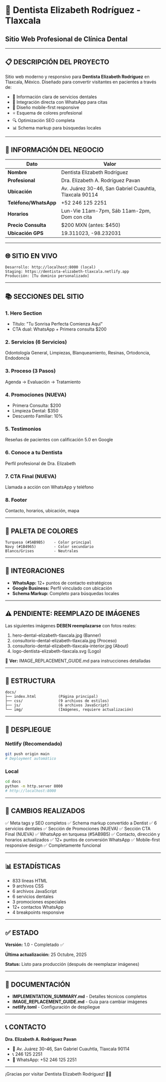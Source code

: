 # 🦷 Dentista Elizabeth Rodríguez - Tlaxcala
## Sitio Web Profesional de Clínica Dental

---

## 📋 DESCRIPCIÓN DEL PROYECTO

Sitio web moderno y responsivo para **Dentista Elizabeth Rodríguez** en Tlaxcala, México. Diseñado para convertir visitantes en pacientes a través de:

- 🎯 Información clara de servicios dentales
- 💬 Integración directa con WhatsApp para citas
- 📱 Diseño mobile-first responsive
- ⭐ Esquema de colores profesional
- 🔍 Optimización SEO completa
- 📊 Schema markup para búsquedas locales

---

## 🎯 INFORMACIÓN DEL NEGOCIO

| Dato | Valor |
|------|-------|
| **Nombre** | Dentista Elizabeth Rodríguez |
| **Profesional** | Dra. Elizabeth A. Rodríguez Pavan |
| **Ubicación** | Av. Juárez 30-46, San Gabriel Cuauhtla, Tlaxcala 90114 |
| **Teléfono/WhatsApp** | +52 246 125 2251 |
| **Horarios** | Lun-Vie 11am-7pm, Sáb 11am-2pm, Dom con cita |
| **Precio Consulta** | $200 MXN (antes: $450) |
| **Ubicación GPS** | 19.311023, -98.232031 |

---

## 🌐 SITIO EN VIVO

```
Desarrollo: http://localhost:8000 (local)
Staging: https://dentista-elizabeth-tlaxcala.netlify.app
Producción: [Tu dominio personalizado]
```

---

## 📚 SECCIONES DEL SITIO

### 1. Hero Section
- Título: "Tu Sonrisa Perfecta Comienza Aquí"
- CTA dual: WhatsApp + Primera consulta $200

### 2. Servicios (6 Servicios)
Odontología General, Limpiezas, Blanqueamiento, Resinas, Ortodoncia, Endodoncia

### 3. Proceso (3 Pasos)
Agenda → Evaluación → Tratamiento

### 4. Promociones (NUEVA)
- Primera Consulta: $200
- Limpieza Dental: $350
- Descuento Familiar: 10%

### 5. Testimonios
Reseñas de pacientes con calificación 5.0 en Google

### 6. Conoce a tu Dentista
Perfil profesional de Dra. Elizabeth

### 7. CTA Final (NUEVA)
Llamada a acción con WhatsApp y teléfono

### 8. Footer
Contacto, horarios, ubicación, mapa

---

## 🎨 PALETA DE COLORES

```
Turquesa (#5AB9B5)    - Color principal
Navy (#1B4965)        - Color secundario
Blanco/Grises         - Neutrales
```

---

## 🔗 INTEGRACIONES

- **WhatsApp:** 12+ puntos de contacto estratégicos
- **Google Business:** Perfil vinculado con ubicación
- **Schema Markup:** Completo para búsquedas locales

---

## ⚠️ PENDIENTE: REEMPLAZO DE IMÁGENES

Las siguientes imágenes **DEBEN reemplazarse** con fotos reales:

1. hero-dental-elizabeth-tlaxcala.jpg (Banner)
2. consultorio-dental-elizabeth-tlaxcala.jpg (Proceso)
3. consultorio-dental-elizabeth-tlaxcala-interior.jpg (About)
4. logo-dentista-elizabeth-tlaxcala.svg (Logo)

📖 **Ver:** IMAGE_REPLACEMENT_GUIDE.md para instrucciones detalladas

---

## 📁 ESTRUCTURA

```
docs/
├── index.html          (Página principal)
├── css/                (9 archivos de estilos)
├── js/                 (6 archivos JavaScript)
└── img/                (Imágenes, requiere actualización)
```

---

## 🚀 DESPLIEGUE

### Netlify (Recomendado)
```bash
git push origin main
# Deployment automático
```

### Local
```bash
cd docs
python -m http.server 8000
# http://localhost:8000
```

---

## 📝 CAMBIOS REALIZADOS

✅ Meta tags y SEO completos
✅ Schema markup convertido a Dentist
✅ 6 servicios dentales
✅ Sección de Promociones (NUEVA)
✅ Sección CTA Final (NUEVA)
✅ WhatsApp en turquesa (#5AB9B5)
✅ Contacto, dirección y horarios actualizados
✅ 12+ puntos de conversión WhatsApp
✅ Mobile-first responsive design
✅ Completamente funcional

---

## 📊 ESTADÍSTICAS

- 833 líneas HTML
- 9 archivos CSS
- 6 archivos JavaScript
- 6 servicios dentales
- 3 promociones especiales
- 12+ contactos WhatsApp
- 4 breakpoints responsive

---

## ✅ ESTADO

**Versión:** 1.0 - Completado ✅

**Última actualización:** 25 Octubre, 2025

**Status:** Listo para producción (después de reemplazar imágenes)

---

## 📄 DOCUMENTACIÓN

- **IMPLEMENTATION_SUMMARY.md** - Detalles técnicos completos
- **IMAGE_REPLACEMENT_GUIDE.md** - Guía para cambiar imágenes
- **netlify.toml** - Configuración de despliegue

---

## 📞 CONTACTO

**Dra. Elizabeth A. Rodríguez Pavan**
- 📍 Av. Juárez 30-46, San Gabriel Cuauhtla, Tlaxcala 90114
- 📞 246 125 2251
- 💬 WhatsApp: +52 246 125 2251

---

¡Gracias por visitar Dentista Elizabeth Rodríguez! 🦷✨
